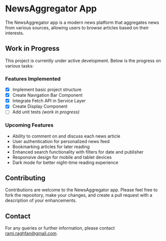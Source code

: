 # NewsAggregator App

The NewsAggregator app is a modern news platform that aggregates news from various sources, allowing users to browse articles based on their interests.

## Work in Progress

This project is currently under active development. Below is the progress on various tasks:

### Features Implemented

- [x] Implement basic project structure
- [x] Create Navigation Bar Component
- [x] Integrate Fetch API in Service Layer
- [x] Create Display Component
- [ ]  Add unit tests *(work in progress)*

### Upcoming Features

- Ability to comment on and discuss each news article
- User authentication for personalized news feed
- Bookmarking articles for later reading
- Enhanced search functionality with filters for date and publisher
- Responsive design for mobile and tablet devices
- Dark mode for better night-time reading experience

## Contributing

Contributions are welcome to the NewsAggregator app. Please feel free to fork the repository, make your changes, and create a pull request with a description of your enhancements.


## Contact

For any queries or further information, please contact rami.raghfan@gmail.com.

